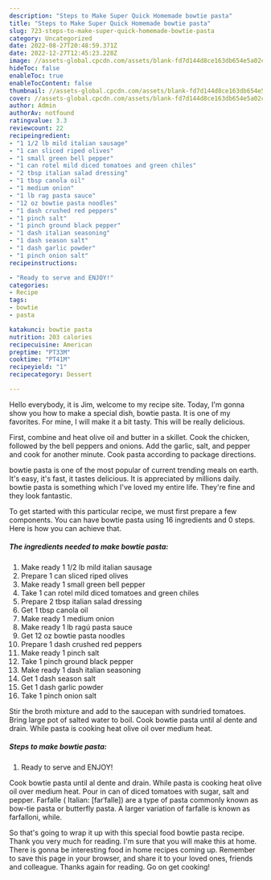 ```yaml
---
description: "Steps to Make Super Quick Homemade bowtie pasta"
title: "Steps to Make Super Quick Homemade bowtie pasta"
slug: 723-steps-to-make-super-quick-homemade-bowtie-pasta
category: Uncategorized
date: 2022-08-27T20:48:59.371Z
date: 2022-12-27T12:45:23.228Z
image: //assets-global.cpcdn.com/assets/blank-fd7d144d8ce163db654e5a02c40b08a2775adb7897d16e4062681dc7e1b2800f.png
hideToc: false
enableToc: true
enableTocContent: false
thumbnail: //assets-global.cpcdn.com/assets/blank-fd7d144d8ce163db654e5a02c40b08a2775adb7897d16e4062681dc7e1b2800f.png
cover: //assets-global.cpcdn.com/assets/blank-fd7d144d8ce163db654e5a02c40b08a2775adb7897d16e4062681dc7e1b2800f.png
author: Admin
authorAv: notfound
ratingvalue: 3.3
reviewcount: 22
recipeingredient:
- "1 1/2 lb mild italian sausage"
- "1 can sliced riped olives"
- "1 small green bell pepper"
- "1 can rotel mild diced tomatoes and green chiles"
- "2 tbsp italian salad dressing"
- "1 tbsp canola oil"
- "1 medium onion"
- "1 lb rag pasta sauce"
- "12 oz bowtie pasta noodles"
- "1 dash crushed red peppers"
- "1 pinch salt"
- "1 pinch ground black pepper"
- "1 dash italian seasoning"
- "1 dash season salt"
- "1 dash garlic powder"
- "1 pinch onion salt"
recipeinstructions:

- "Ready to serve and ENJOY!"
categories:
- Recipe
tags:
- bowtie
- pasta

katakunci: bowtie pasta 
nutrition: 203 calories
recipecuisine: American
preptime: "PT33M"
cooktime: "PT41M"
recipeyield: "1"
recipecategory: Dessert

---
```



Hello everybody, it is Jim, welcome to my recipe site. Today, I'm gonna show you how to make a special dish, bowtie pasta. It is one of my favorites. For mine, I will make it a bit tasty. This will be really delicious.

First, combine and heat olive oil and butter in a skillet. Cook the chicken, followed by the bell peppers and onions. Add the garlic, salt, and pepper and cook for another minute. Cook pasta according to package directions.

bowtie pasta is one of the most popular of current trending meals on earth. It's easy, it's fast, it tastes delicious. It is appreciated by millions daily. bowtie pasta is something which I've loved my entire life. They're fine and they look fantastic.


To get started with this particular recipe, we must first prepare a few components. You can have bowtie pasta using 16 ingredients and 0 steps. Here is how you can achieve that.

<!--inarticleads1-->

##### The ingredients needed to make bowtie pasta:

1. Make ready 1 1/2 lb mild italian sausage
1. Prepare 1 can sliced riped olives
1. Make ready 1 small green bell pepper
1. Take 1 can rotel mild diced tomatoes and green chiles
1. Prepare 2 tbsp italian salad dressing
1. Get 1 tbsp canola oil
1. Make ready 1 medium onion
1. Make ready 1 lb ragú pasta sauce
1. Get 12 oz bowtie pasta noodles
1. Prepare 1 dash crushed red peppers
1. Make ready 1 pinch salt
1. Take 1 pinch ground black pepper
1. Make ready 1 dash italian seasoning
1. Get 1 dash season salt
1. Get 1 dash garlic powder
1. Take 1 pinch onion salt


Stir the broth mixture and add to the saucepan with sundried tomatoes. Bring large pot of salted water to boil. Cook bowtie pasta until al dente and drain. While pasta is cooking heat olive oil over medium heat. 

<!--inarticleads2-->

##### Steps to make bowtie pasta:


1. Ready to serve and ENJOY!

Cook bowtie pasta until al dente and drain. While pasta is cooking heat olive oil over medium heat. Pour in can of diced tomatoes with sugar, salt and pepper. Farfalle ( Italian: [farˈfalle]) are a type of pasta commonly known as bow-tie pasta or butterfly pasta. A larger variation of farfalle is known as farfalloni, while. 

So that's going to wrap it up with this special food bowtie pasta recipe. Thank you very much for reading. I'm sure that you will make this at home. There is gonna be interesting food in home recipes coming up. Remember to save this page in your browser, and share it to your loved ones, friends and colleague. Thanks again for reading. Go on get cooking!
